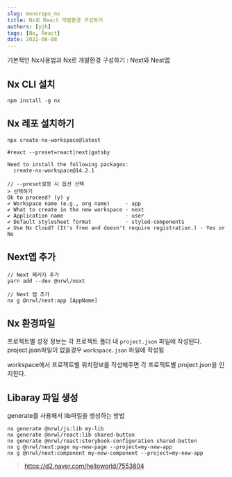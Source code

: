 ```yaml
---
slug: monorepo_nx
title: Nx로 React 개발환경 구성하기
authors: [yjh]
tags: [Nx, React]
date: 2022-06-08
---
```


<div className="preview">
  기본적인 Nx사용법과 Nx로 개발환경 구성하기 : Next와 Nest앱
</div>

<!--truncate-->

## Nx CLI 설치

```
npm install -g nx
```

## Nx 레포 설치하기

```
npx create-nx-workspace@latest

#react --preset=react|next|gatsby

Need to install the following packages:
  create-nx-workspace@14.2.1

// --preset설정 시 옵션 선택
> 선택하기
Ok to proceed? (y) y
✔ Workspace name (e.g., org name)     · app
✔ What to create in the new workspace · next
✔ Application name                    · user
✔ Default stylesheet format           · styled-components
✔ Use Nx Cloud? (It's free and doesn't require registration.) · Yes or No
```

## Next앱 추가

```
// Next 패키지 추가
yarn add --dev @nrwl/next

// Next 앱 추가
nx g @nrwl/next:app [AppName]
```

## Nx 환경파일

프로젝트별 성정 정보는 각 프로젝트 폴더 내 `project.json` 파일에 작성된다.  
project.json파일이 없을경우 `workspace.json` 파일에 작성됨

workspace에서 프로젝트별 위치정보를 작성해주면 각 프로젝트별 project.json을 인지한다.

## Libaray 파일 생성

generate를 사용해서 lib파일을 생성하는 방법

```
nx generate @nrwl/js:lib my-lib
nx generate @nrwl/react:lib shared-button
nx generate @nrwl/react:storybook-configuration shared-button
nx g @nrwl/next:page my-new-page --project=my-new-app
nx g @nrwl/next:component my-new-component --project=my-new-app
```

> https://d2.naver.com/helloworld/7553804

<!-- 비타민 가품비율 구글링 -->

